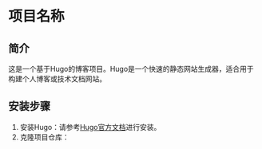 # 项目名称

## 简介

这是一个基于Hugo的博客项目。Hugo是一个快速的静态网站生成器，适合用于构建个人博客或技术文档网站。

## 安装步骤

1. 安装Hugo：请参考[Hugo官方文档](https://gohugo.io/getting-started/installing/)进行安装。
2. 克隆项目仓库：
